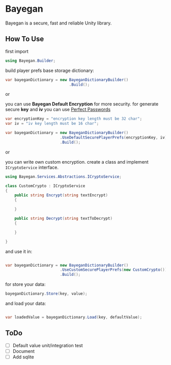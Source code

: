 # Bayegan

Bayegan is a secure, fast and reliable Unity library.

## How To Use

first import

``` C#
using Bayegan.Builder;
```

build player prefs base storage dictionary:

``` C#
var bayeganDictionary = new BayeganDictionaryBuilder()
                            .Build();
```

or

you can use **Bayegan Default Encryption** for more security. 
for generate secure **key** and **iv** you can use  [Perfect Passwords](https://www.grc.com/passwords.htm)

``` C#
var encryptionKey = "encryption key length must be 32 char";
var iv = "iv key length must be 16 char";

var bayeganDictionary = new BayeganDictionaryBuilder()
                        .UseDefaultSecurePlayerPrefs(encryptionKey, iv)
                        .Build();
```

or

you can write own custom encryption. create a class and implement `ICryptoService` interface.

``` C#
using Bayegan.Services.Abstractions.ICryptoService;

class CustomCrypto : ICryptoService
{
    public string Encrypt(string textEncrypt)
    {

    }

    public string Decrypt(string textToDecrypt)
    {

    }

}

```

and use it in:

``` C#

var bayeganDictionary = new BayeganDictionaryBuilder()
                        .UseCustomSecurePlayerPrefs(new CustomCrypto())
                        .Build();
```

for store your data:

``` C#
bayeganDictionary.Store(key, value);
```

and load your data:

``` C#

var loadedValue = bayeganDictionary.Load(key, defaultValue);
```

## ToDo

- [ ] Default value unit/integration test
- [ ] Document
- [ ] Add sqlite
